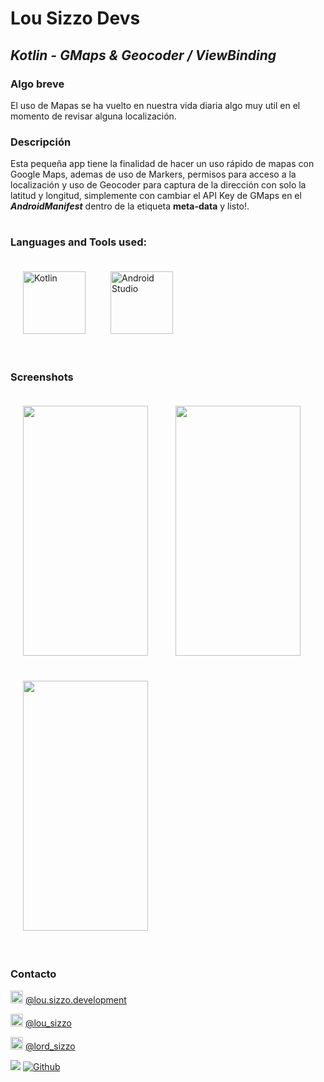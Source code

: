 # Lou Sizzo Devs
## _Kotlin - GMaps & Geocoder / ViewBinding_
### Algo breve
El uso de Mapas se ha vuelto en nuestra vida diaria algo muy util en el momento de revisar alguna localización.

### Descripción

Esta pequeña app tiene la finalidad de hacer un uso rápido de mapas con Google Maps, ademas de uso de Markers, permisos para acceso a la localización
y uso de Geocoder para captura de la dirección con solo la latitud y longitud, simplemente con cambiar el API Key de GMaps en el ***AndroidManifest*** dentro de la 
etiqueta **meta-data** y listo!.

# 
### Languages and Tools used:

<img src="https://miro.medium.com/max/360/1*e3UJ-N8TPw8zGUn9cYzaJg.png" width="100" height="100" title="Kotlin" style="padding:20px;"><img src="https://upload.wikimedia.org/wikipedia/commons/thumb/e/e3/Android_Studio_Icon_%282014-2019%29.svg/1200px-Android_Studio_Icon_%282014-2019%29.svg.png" width="100" height="100"  title="Android Studio" style="padding:20px;">


#
### Screenshots
<img src="https://github.com/lordsizzo/Android_GMapsAPIKotlin/blob/master/Screenshot_20220204-160145_Android%20GMapsAPI%20Kotlin.jpg" width="200" height="400" style="padding:20px;"> <img src="https://github.com/lordsizzo/Android_GMapsAPIKotlin/blob/master/Screenshot_20220204-160153_Android%20GMapsAPI%20Kotlin.jpg" width="200" height="400" style="padding:20px;"> <img src="https://github.com/lordsizzo/Android_GMapsAPIKotlin/blob/master/Screenshot_20220204-160852_Android%20GMapsAPI%20Kotlin.jpg" width="200" height="400" style="padding:20px;"> 

# 
### Contacto

<img src="https://www.pinclipart.com/picdir/big/150-1504080_facebook-white-facebook-white-icon-png-2018-clipart.png" width="20" height="20"  title="Facebook"> [@lou.sizzo.development](https://www.facebook.com/lou.sizzo.development "@lou.sizzo.development")

<img src="https://toppng.com/public/uploads/thumbnail/subscribe-to-our-mailing-list-icono-de-instagram-en-blanco-11562863465psekvjyxmv.png" width="20" height="20"  title="Instragram"> [@lou_sizzo](http://instagram.com/lou_sizzo "@lou_sizzo")

<img src="https://www.pikpng.com/pngl/b/31-313145_twitter-png-white-white-twitter-logo-no-background.png" width="20" height="20"  title="Twitter"> [@lord_sizzo](https://twitter.com/lord_sizzo "@lord_sizzo")

![](https://visitor-badge.laobi.icu/badge?page_id=lordsizzo.Android_GMapsAPIKotlin)
[![Github](https://img.shields.io/github/followers/lordsizzo?label=Follow&style=social)](https://github.com/lordsizzo)


